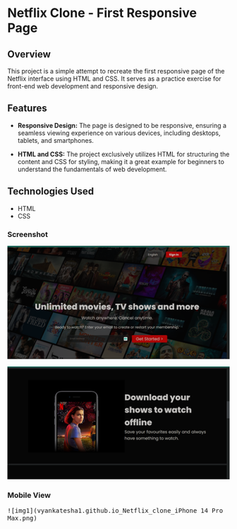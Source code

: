 # Netflix Clone - First Responsive Page

## Overview

This project is a simple attempt to recreate the first responsive page of the Netflix interface using HTML and CSS. It serves as a practice exercise for front-end web development and responsive design.

## Features

- **Responsive Design:** The page is designed to be responsive, ensuring a seamless viewing experience on various devices, including desktops, tablets, and smartphones.

- **HTML and CSS:** The project exclusively utilizes HTML for structuring the content and CSS for styling, making it a great example for beginners to understand the fundamentals of web development.

## Technologies Used

- HTML
- CSS
### Screenshot


<kbd>![img1](img1.png)</kbd>

<kbd>![img1](img2.png)</kbd>

### Mobile View
<kbd>![img1](vyankatesha1.github.io_Netflix_clone_iPhone 14 Pro Max.png)</kbd>



